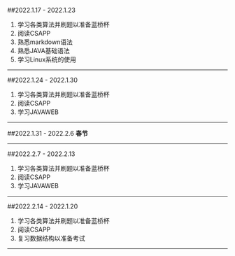 ##2022.1.17 - 2022.1.23
1. 学习各类算法并刷题以准备蓝桥杯
2. 阅读CSAPP
3. 熟悉markdown语法
4. 熟悉JAVA基础语法
5. 学习Linux系统的使用

---
##2022.1.24 - 2022.1.30
1. 学习各类算法并刷题以准备蓝桥杯
2. 阅读CSAPP
3. 学习JAVAWEB

---
##2022.1.31 - 2022.2.6
**春节**

---
##2022.2.7 - 2022.2.13
1. 学习各类算法并刷题以准备蓝桥杯
2. 阅读CSAPP
3. 学习JAVAWEB

---
##2022.2.14 - 2022.1.20
1. 学习各类算法并刷题以准备蓝桥杯
2. 阅读CSAPP
3. 复习数据结构以准备考试

---